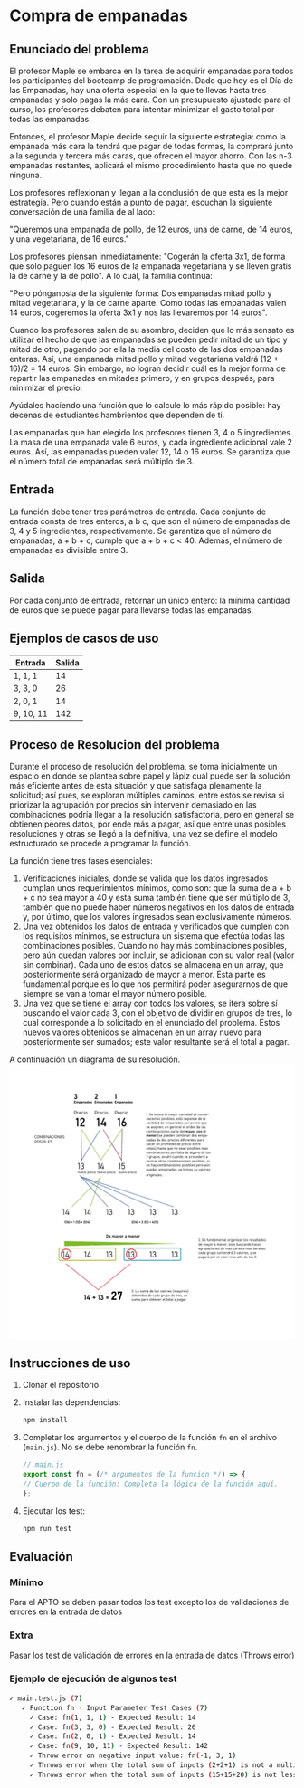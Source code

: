 # Compra de empanadas 

## Enunciado del problema

El profesor Maple se embarca en la tarea de adquirir empanadas para todos los participantes del bootcamp de programación. Dado que hoy es el Día de las Empanadas,  hay una oferta especial en la que te llevas hasta tres empanadas y solo pagas la más cara. Con un presupuesto ajustado para el curso, los profesores debaten para intentar minimizar el gasto total por todas las empanadas.

Entonces, el profesor Maple decide seguir la siguiente estrategia: como la empanada más cara la tendrá que pagar de todas formas, la comprará junto a la segunda y tercera más caras, que ofrecen el mayor ahorro. Con las n-3 empanadas restantes, aplicará el mismo procedimiento hasta que no quede ninguna.

Los profesores reflexionan y llegan a la conclusión de que esta es la mejor estrategia. Pero cuando están a punto de pagar, escuchan la siguiente conversación de una familia de al lado:

"Queremos una empanada de pollo, de 12 euros, una de carne, de 14 euros, y una vegetariana, de 16 euros."

Los profesores piensan inmediatamente: "Cogerán la oferta 3x1, de forma que solo paguen los 16 euros de la empanada vegetariana y se lleven gratis la de carne y la de pollo". A lo cual, la familia continúa:

"Pero pónganosla de la siguiente forma: Dos empanadas mitad pollo y mitad vegetariana, y la de carne aparte. Como todas las empanadas valen 14 euros, cogeremos la oferta 3x1 y nos las llevaremos por 14 euros".

Cuando los profesores salen de su asombro, deciden que lo más sensato es utilizar el hecho de que las empanadas se pueden pedir mitad de un tipo y mitad de otro, pagando por ella la media del costo de las dos empanadas enteras. Así, una empanada mitad pollo y mitad vegetariana valdrá (12 + 16)/2 = 14 euros. Sin embargo, no logran decidir cuál es la mejor forma de repartir las empanadas en mitades primero, y en grupos después, para minimizar el precio.

Ayúdales haciendo una función que lo calcule lo más rápido posible: hay decenas de estudiantes hambrientos que dependen de ti.

Las empanadas que han elegido los profesores tienen 3, 4 o 5 ingredientes. La masa de una empanada vale 6 euros, y cada ingrediente adicional vale 2 euros. Así, las empanadas pueden valer 12, 14 o 16 euros. Se garantiza que el número total de empanadas será múltiplo de 3.

## Entrada

La función debe tener tres parámetros de entrada. Cada conjunto de entrada consta de tres enteros, a b c, que son el número de empanadas de 3, 4 y 5 ingredientes, respectivamente. Se garantiza que el número de empanadas, a + b + c, cumple que a + b + c < 40. Además, el número de empanadas es divisible entre 3.

## Salida

Por cada conjunto de entrada, retornar un único entero: la mínima cantidad de euros que se puede pagar para llevarse todas las empanadas.

## Ejemplos de casos de uso

| Entrada     | Salida      |
| ----------- | ----------- |
| 1, 1, 1     | 14          |
| 3, 3, 0     | 26          |
| 2, 0, 1     | 14          |
| 9, 10, 11   | 142         |


## Proceso de Resolucion del problema


Durante el proceso de resolución del problema, se toma inicialmente un espacio en donde se plantea sobre papel y lápiz cuál puede ser la solución más eficiente antes de esta situación y que satisfaga plenamente la solicitud; así pues, se exploran múltiples caminos, entre estos se revisa si priorizar la agrupación por precios sin intervenir demasiado en las combinaciones podría llegar a la resolución satisfactoria, pero en general se obtienen peores datos, por ende más a pagar, así que entre unas posibles resoluciones y otras se llegó a la definitiva, una vez se define el modelo estructurado se procede a programar la función.

La función tiene tres fases esenciales:
1. Verificaciones iniciales, donde se valida que los datos ingresados cumplan unos requerimientos mínimos, como son: que la suma de a + b + c no sea mayor a 40 y esta suma también tiene que ser múltiplo de 3, también que no puede haber números negativos en los datos de entrada y, por último, que los valores ingresados sean exclusivamente números.
2. Una vez obtenidos los datos de entrada y verificados que cumplen con los requisitos mínimos, se estructura un sistema que efectúa todas las combinaciones posibles. Cuando no hay más combinaciones posibles, pero aún quedan valores por incluir, se adicionan con su valor real (valor sin combinar). Cada uno de estos datos se almacena en un array, que posteriormente será organizado de mayor a menor. Esta parte es fundamental porque es lo que nos permitirá poder asegurarnos de que siempre se van a tomar el mayor número posible.
3. Una vez que se tiene el array con todos los valores, se itera sobre sí buscando el valor cada 3, con el objetivo de dividir en grupos de tres, lo cual corresponde a lo solicitado en el enunciado del problema. Estos nuevos valores obtenidos se almacenan en un array nuevo para posteriormente ser sumados; este valor resultante será el total a pagar.


A continuación un diagrama de su resolución.
![Exlanation-image](./img/problem-explanation.jpg)


## Instrucciones de uso

1. Clonar el repositorio
3. Instalar las dependencias:

    ```bash
    npm install
    ```

4. Completar los argumentos y el cuerpo de la función `fn` en el archivo (`main.js`). No se debe renombrar la función `fn`.

    ```javascript
    // main.js
    export const fn = (/* argumentos de la función */) => {
    // Cuerpo de la función: Completa la lógica de la función aquí.
    };
    ```

4. Ejecutar los test:
    ```bash
    npm run test
    ```

## Evaluación

### Mínimo
Para el APTO se deben pasar todos los test excepto los de validaciones de errores en la entrada de datos

### Extra
Pasar los test de validación de errores en la entrada de datos (Throws error)

### Ejemplo de ejecución de algunos test

```bash
✓ main.test.js (7)
   ✓ Function fn - Input Parameter Test Cases (7)
     ✓ Case: fn(1, 1, 1) - Expected Result: 14
     ✓ Case: fn(3, 3, 0) - Expected Result: 26
     ✓ Case: fn(2, 0, 1) - Expected Result: 14
     ✓ Case: fn(9, 10, 11) - Expected Result: 142
     ✓ Throw error on negative input value: fn(-1, 3, 1)
     ✓ Throws error when the total sum of inputs (2+2+1) is not a multiple of 3: fn(2, 2, 1)
     ✓ Throws error when the total sum of inputs (15+15+20) is not less than 40: fn(15, 15, 20)
```

 
